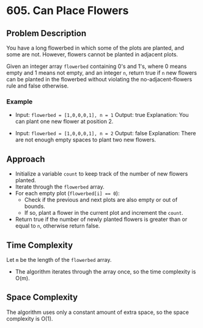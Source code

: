 # 605. Can Place Flowers

## Problem Description
You have a long flowerbed in which some of the plots are planted, and some are not. However, flowers cannot be planted in adjacent plots.

Given an integer array `flowerbed` containing 0's and 1's, where 0 means empty and 1 means not empty, and an integer `n`, return true if `n` new flowers can be planted in the flowerbed without violating the no-adjacent-flowers rule and false otherwise.

### Example
- Input: `flowerbed = [1,0,0,0,1], n = 1`
  Output: true
  Explanation: You can plant one new flower at position 2.
  
- Input: `flowerbed = [1,0,0,0,1], n = 2`
  Output: false
  Explanation: There are not enough empty spaces to plant two new flowers.

## Approach
- Initialize a variable `count` to keep track of the number of new flowers planted.
- Iterate through the `flowerbed` array.
- For each empty plot (`flowerbed[i] == 0`):
  - Check if the previous and next plots are also empty or out of bounds.
  - If so, plant a flower in the current plot and increment the `count`.
- Return true if the number of newly planted flowers is greater than or equal to `n`, otherwise return false.

## Time Complexity
Let `m` be the length of the `flowerbed` array.
- The algorithm iterates through the array once, so the time complexity is O(m).

## Space Complexity
The algorithm uses only a constant amount of extra space, so the space complexity is O(1).
